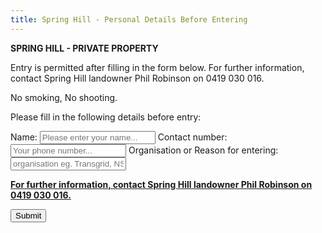 ```yaml
---
title: Spring Hill - Personal Details Before Entering
---
```

<b>SPRING HILL - PRIVATE PROPERTY</b>

Entry is permitted after filling in the form below.
For further information, contact Spring Hill landowner Phil Robinson on 0419 030 016.

No smoking, No shooting.

Please fill in the following details before entry:

<form
  id='bio-form'
  action="https://formspree.io/f/xyyllkad"
  method="POST"
 class="form-group">
  <label for="name">
    Name:
  </label>
    <input type="text" name="name" id="name" class="form-control" required="1" placeholder="Please enter your name..." />
  <label for="phone">
    Contact number:
  </label>
    <input type="text" name="phone" id="phone" class="form-control" required="1" placeholder="Your phone number..." />
  <label for="organisation">
    Organisation or Reason for entering:
  </label>
    <input type="text" name="phone" id="phone" class="form-control" required="1" placeholder="organisation eg. Transgrid, NSWTA, PG, HG or whatever..." />
  <p><b><u>For further information, contact Spring Hill landowner Phil Robinson on 0419 030 016.</u></b></p>
  <button type="submit" class="btn-control btn-primary">Submit</button>
</form>
